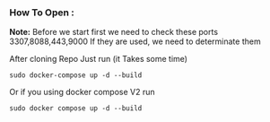 
### How To Open :

**Note:** Before we start first we need to check these ports 3307,8088,443,9000
If they are used, we need to determinate them

After cloning Repo
Just run (it Takes some time)
```bach 
sudo docker-compose up -d --build 
```
Or if you using docker compose V2 run

```bach 
sudo docker compose up -d --build 
```
